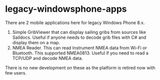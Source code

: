 # legacy-windowsphone-apps

There are 2 mobile applications here for legacy Windows Phone 8.x. 
1) Simple GribViewer that can display sailing gribs from sources like Saildocs. Useful if anyone needs to decode grib files with C# and display them on a map.
2) NMEA Reader. This can read Instrument NMEA data from Wi-Fi or Bluetooth. This supported NMEA0813. Useful if you need to read a TCP/UDP and decode NMEA data. 

There is no new development on these as the platform is retired now with few users.

